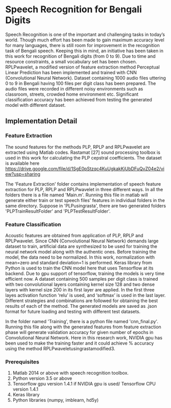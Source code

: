 # Speech Recognition for Bengali Digits

Speech Recognition is one of the important and challenging tasks in today’s world. Though much effort has been made to gain maximum accuracy level for many languages, there is still room for improvement in the recognition task of Bengali speech. Keeping this in mind, an initiative has been taken in this work for recognition of Bengali digits (from 0 to 9). Due to time and resource constraints, a small vocabulary set has been chosen. RPLPwavelet, a modified version of feature extraction method Perceptual Linear Prediction has been implemented and trained with CNN (Convolutional Neural Network). Dataset containing 1000 audio files uttering 0 to 9 in Bengali having 100 files per digit class has been prepared. The audio files were recorded in different noisy environments such as classroom, streets, crowded home environment etc. Significant classification accuracy has been achieved from testing the generated model with different dataset.

## Implementation Detail

### Feature Extraction

The sound features for the methods PLP, RPLP and RPLPwavelet are extracted using Matlab codes. Rastamat [27] sound processing toolbox is used in this work for calculating the PLP cepstral coefficients. The dataset is available here https://drive.google.com/file/d/1SgE0pStzqc4KuUgkakKjUbDFuQvZ04e2/view?usp=sharing

The 'Feature Extraction' folder contains implementation of speech feature extraction for PLP, RPLP and RPLPwavelet in three different ways. In all the folders there is a file named 'Main.m'. Running this file in matlab will generate either train or test speech files' features in individual folders in the same directory. Suppose in 'PLPusingrasta', there are two generated folders 'PLPTrainResultFolder' and 'PLPTestResultFolder'.

### Feature Classification

Acoustic features are obtained from application of PLP, RPLP and RPLPwavelet. Since CNN (Convolutional Neural Network) demands large dataset to train, artificial data are synthesized to be used for training the neural network model along with the authentic ones. Before training the model, the data need to be normalized. In this work, normalization with mean=zero and standard deviation=1 is performed. Keras library from Python is used to train the CNN model here that uses Tensorflow at its backend. Due to gpu support of tensorflow, training the models is very time efficient now. A dataset containing 500 samples per digit class is trained with two convolutional layers containing kernel size 128 and two dense layers with kernel size 200 in its first layer are applied. In the first three layes activation function ‘relu’ is used, and ‘softmax’ is used in the last layer. Different strategies and combinations are followed for obtaining the best results of each of the method. The generated models are saved as .json format for future loading and testing with different test datasets.

In the folder named 'Training', there is a python file named 'cnn_final.py'. Running this file along with the generated features from feature extraction phase will generate validation accuracy for given number of epochs in Convolutional Neural Network. Here in this research work, NVIDIA gpu has been used to make the training faster and it could achieve % accuracy using the method RPLPwaveletusingrastamodified3.


### Prerequisites

1. Matlab 2014 or above with speech recognition toolbox.
2. Python version 3.5 or above
3. Tensorflow gpu version 1.4.1 if NVIDIA gpu is used/ Tensorflow CPU version 1.4.1
4. Keras library
5. Python libraries (numpy, imblearn, hd5y)

